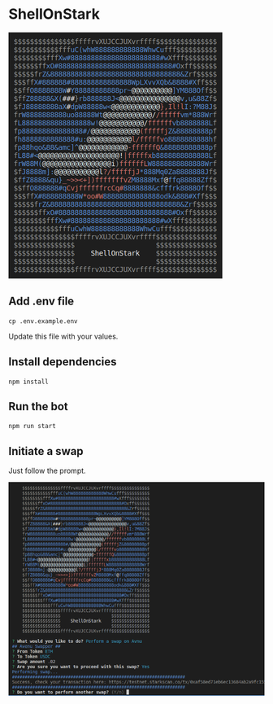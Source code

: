 # ShellOnStark

![Alt text](./images/image.png)

## Add .env file

```
cp .env.example.env
```
Update this file with your values.

## Install dependencies

```
npm install
```

## Run the bot

```
npm run start
```
## Initiate a swap

Just follow the prompt.

![Alt text](images/swap.png)